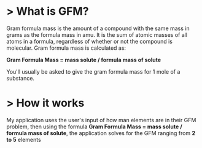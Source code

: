 <h1>> What is GFM?</h1>
<p>Gram formula mass is the amount of a compound with the same mass in grams as the formula mass in amu. It is the sum of atomic masses of all atoms in a formula, regardless of whether or not the compound is molecular. Gram formula mass is calculated as:

<b> Gram Formula Mass = mass solute / formula mass of solute</b>

You'll usually be asked to give the gram formula mass for 1 mole of a substance.</p>

<h1>> How it works</h1>
<p>My application uses the user's input of how man elements are in their GFM problem, then using the formula <b>Gram Formula Mass = mass solute / formula mass of solute</b>, the application solves for the GFM ranging from <b>2 to 5</b> elements</p>